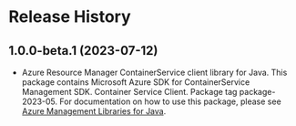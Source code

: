 # Release History

## 1.0.0-beta.1 (2023-07-12)

- Azure Resource Manager ContainerService client library for Java. This package contains Microsoft Azure SDK for ContainerService Management SDK. Container Service Client. Package tag package-2023-05. For documentation on how to use this package, please see [Azure Management Libraries for Java](https://aka.ms/azsdk/java/mgmt).
